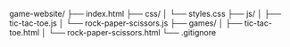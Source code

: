 game-website/
├── index.html
├── css/
│   └── styles.css
├── js/
│   ├── tic-tac-toe.js
│   └── rock-paper-scissors.js
├── games/
│   ├── tic-tac-toe.html
│   └── rock-paper-scissors.html
└── .gitignore
